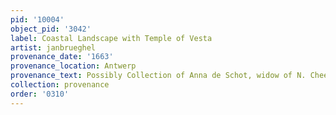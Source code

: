 ```yaml
---
pid: '10004'
object_pid: '3042'
label: Coastal Landscape with Temple of Vesta
artist: janbrueghel
provenance_date: '1663'
provenance_location: Antwerp
provenance_text: Possibly Collection of Anna de Schot, widow of N. Cheeus
collection: provenance
order: '0310'
---
```

